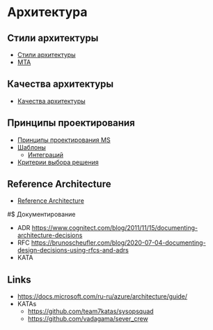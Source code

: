 # Архитектура

## Стили архитектуры

* [Стили архитектуры](arch.styles.md)
* [MTA](mta.md)
  
## Качества архитектуры

* [Качества архитектуры](arch.ability.md)

## Принципы проектирования

- [Принципы проектирования MS](https://docs.microsoft.com/ru-ru/azure/architecture/guide/design-principles/)
- [Шаблоны](patterns.md)
  - [Интеграций](pattern/pattern.integration.md)
- [Критерии выбора решения](arch.criteria.md)

## Reference Architecture

- [Reference Architecture](arch.ref.md)

#$ Документирование

- ADR
https://www.cognitect.com/blog/2011/11/15/documenting-architecture-decisions
- RFC https://brunoscheufler.com/blog/2020-07-04-documenting-design-decisions-using-rfcs-and-adrs
- KATA

## Links

- https://docs.microsoft.com/ru-ru/azure/architecture/guide/
- KATAs
  - https://github.com/team7katas/sysopsquad
  - https://github.com/vadagama/sever_crew
